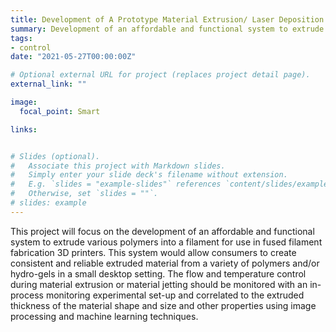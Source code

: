 ```yaml
---
title: Development of A Prototype Material Extrusion/ Laser Deposition System with In-Process Monitoring and Control
summary: Development of an affordable and functional system to extrude various polymers into a filament for use in fused filament fabrication 3D printers.
tags:
- control
date: "2021-05-27T00:00:00Z"

# Optional external URL for project (replaces project detail page).
external_link: ""

image:
  focal_point: Smart

links:


# Slides (optional).
#   Associate this project with Markdown slides.
#   Simply enter your slide deck's filename without extension.
#   E.g. `slides = "example-slides"` references `content/slides/example-slides.md`.
#   Otherwise, set `slides = ""`.
# slides: example
---
```


This project will focus on the development of an affordable and functional system to extrude various polymers into a filament for use in fused filament fabrication 3D printers. This system would allow consumers to create consistent and reliable extruded material from a variety of polymers and/or hydro-gels in a small desktop setting. The flow and temperature control during material extrusion or material jetting should be monitored with an in-process monitoring experimental set-up and correlated to the extruded thickness of the material shape and size and other properties using image processing and machine learning techniques.


